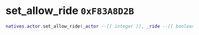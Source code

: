 # set_allow_ride `0xF83A8D2B`

```lua
natives.actor.set_allow_ride(_actor --[[ integer ]], _ride --[[ boolean ]])
```